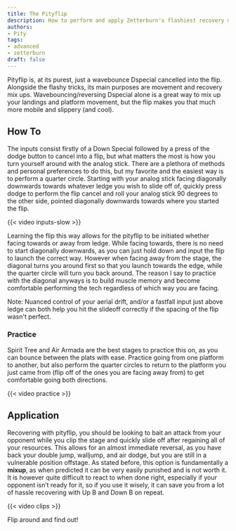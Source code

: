 ```yaml
---
title: The Pityflip
description: How to perform and apply Zetterburn's flashiest recovery mixup
authors:
- Pity
tags:
- advanced
- zetterburn
draft: false
---
```


Pityflip is, at its purest, just a wavebounce Dspecial cancelled into the flip. Alongside the flashy tricks, its main purposes are movement and recovery mix ups. Wavebouncing/reversing Dspecial alone is a great way to mix up your landings and platform movement, but the flip makes you that much more mobile and slippery (and cool).

## How To

The inputs consist firstly of a Down Special followed by a press of the dodge button to cancel into a flip, but what matters the most is how you turn yourself around with the analog stick. There are a plethora of methods and personal preferences to do this, but my favorite and the easiest way is to perform a quarter circle. Starting with your analog stick facing diagonally downwards towards whatever ledge you wish to slide off of, quickly press dodge to perform the flip cancel and roll your analog stick 90 degrees to the other side, pointed diagonally downwards towards where you started the flip.

{{< video inputs-slow >}}

Learning the flip this way allows for the pityflip to be initiated whether facing towards or away from ledge. While facing towards, there is no need to start diagonally downwards, as you can just hold down and input the flip to launch the correct way. However when facing away from the stage, the diagonal turns you around first so that you launch towards the edge, while the quarter circle will turn you back around. The reason l say to practice with the diagonal anyways is to build muscle memory and become comfortable performing the tech regardless of which way you are facing.

Note: Nuanced control of your aerial drift, and/or a fastfall input just above ledge can both help you hit the slideoff correctly if the spacing of the flip wasn't perfect.

### Practice

Spirit Tree and Air Armada are the best stages to practice this on, as you can bounce between the plats with ease. Practice going from one platform to another, but also perform the quarter circles to return to the platform you just came from (flip off of the ones you are facing away from) to get comfortable going both directions.

{{< video practice >}}

## Application

Recovering with pityflip, you should be looking to bait an attack from your opponent while you clip the stage and quickly slide off after regaining all of your resources. This allows for an almost immediate reversal, as you have back your double jump, walljump, and air dodge, but you are still in a vulnerable position offstage. As stated before, this option is fundamentally a **mixup**, as when predicted it can be very easily punished and is not worth it. It is however quite difficult to react to when done right, especially if your opponent isn’t ready for it, so if you use it wisely, it can save you from a lot of hassle recovering with Up B and Down B on repeat.

{{< video clips >}}

Flip around and find out!
